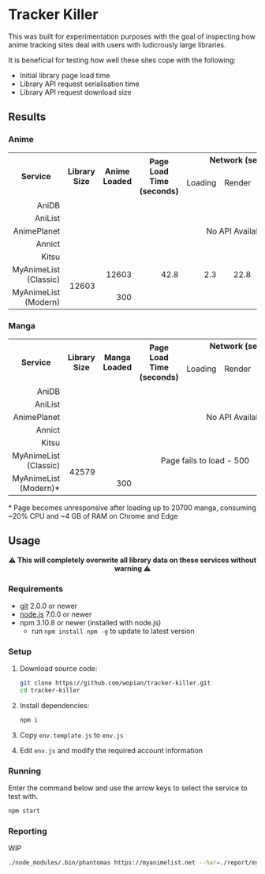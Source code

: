 # Tracker Killer
This was built for experimentation purposes with the goal of inspecting how anime tracking sites deal
with users with ludicrously large libraries.

It is beneficial for testing how well these sites cope with the following:
- Initial library page load time
- Library API request serialisation time
- Library API request download size

## Results
### Anime
<table>
  <tr>
    <th rowspan="2">Service</th>
    <th rowspan="2">Library Size</th>
    <th rowspan="2">Anime Loaded</th>
    <th rowspan="2">Page Load Time (seconds)</th>
    <th colspan="4">Network (seconds)</th>
    <th colspan="3">API</th>
  </tr>
  <tr>
    <td>Loading</td>
    <td>Render</td>
    <td>Script</td>
    <td>Paint</td>
    <td>Response Time (seconds)</td>
    <td>Size (MB)</td>
    <td>Type</td>
  </tr>
  <tr align="right">
    <td>AniDB</td>
    <td></td>
    <td></td>
    <td></td>
    <td></td>
    <td></td>
    <td></td>
    <td></td>
    <td></td>
    <td></td>
    <td></td>
  </tr>
  <tr align="right">
    <td>AniList</td>
    <td></td>
    <td></td>
    <td></td>
    <td></td>
    <td></td>
    <td></td>
    <td></td>
    <td></td>
    <td></td>
    <td></td>
  </tr>
  <tr align="right">
    <td>AnimePlanet</td>
    <td colspan="10" align="center">No API Available</td>
  </tr>
  <tr align="right">
    <td>Annict</td>
    <td></td>
    <td></td>
    <td></td>
    <td></td>
    <td></td>
    <td></td>
    <td></td>
    <td></td>
    <td></td>
    <td></td>
  </tr>
  <tr align="right">
    <td>Kitsu</td>
    <td></td>
    <td></td>
    <td></td>
    <td></td>
    <td></td>
    <td></td>
    <td></td>
    <td></td>
    <td></td>
    <td></td>
  </tr>
  <tr align="right">
    <td>MyAnimeList (Classic)</td>
    <td rowspan="2">12603</td>
    <td>12603</td>
    <td>42.8</td>
    <td>2.3</td>
    <td>22.8</td>
    <td>11.2</td>
    <td>0.7</td>
    <td rowspan="2">5.2</td>
    <td rowspan="2">10.1</td>
    <td rowspan="2">XML</td>
  </tr>
  <tr align="right">
    <td>MyAnimeList (Modern)</td>
    <td>300</td>
    <td></td>
    <td></td>
    <td></td>
    <td></td>
    <td></td>
  </tr>
</table>

### Manga
<table>
  <tr>
    <th rowspan="2">Service</th>
    <th rowspan="2">Library Size</th>
    <th rowspan="2">Manga Loaded</th>
    <th rowspan="2">Page Load Time (seconds)</th>
    <th colspan="4">Network (seconds)</th>
    <th colspan="3">API</th>
  </tr>
  <tr>
    <td>Loading</td>
    <td>Render</td>
    <td>Script</td>
    <td>Paint</td>
    <td>Response Time (seconds)</td>
    <td>Size (MB)</td>
    <td>Type</td>
  </tr>
  <tr align="right">
    <td>AniDB</td>
    <td></td>
    <td></td>
    <td></td>
    <td></td>
    <td></td>
    <td></td>
    <td></td>
    <td></td>
    <td></td>
    <td></td>
  </tr>
  <tr align="right">
    <td>AniList</td>
    <td></td>
    <td></td>
    <td></td>
    <td></td>
    <td></td>
    <td></td>
    <td></td>
    <td></td>
    <td></td>
    <td></td>
  </tr>
  <tr align="right">
    <td>AnimePlanet</td>
    <td colspan="10" align="center">No API Available</td>
  </tr>
  <tr align="right">
    <td>Annict</td>
    <td></td>
    <td></td>
    <td></td>
    <td></td>
    <td></td>
    <td></td>
    <td></td>
    <td></td>
    <td></td>
    <td></td>
  </tr>
  <tr align="right">
    <td>Kitsu</td>
    <td></td>
    <td></td>
    <td></td>
    <td></td>
    <td></td>
    <td></td>
    <td></td>
    <td></td>
    <td></td>
    <td></td>
  </tr>
  <tr align="right">
    <td>MyAnimeList (Classic)</td>
    <td rowspan="2">42579</td>
    <td colspan="6" align="center">Page fails to load - 500</td>
    <td rowspan="2" colspan="2" align="center">API 500s</td>
    <td rowspan="2">XML</td>
  </tr>
  <tr align="right">
    <td>MyAnimeList (Modern)*</td>
    <td>300</td>
    <td></td>
    <td></td>
    <td></td>
    <td></td>
    <td></td>
  </tr>
</table>

\* Page becomes unresponsive after loading up to 20700 manga, consuming ~20% CPU and ~4 GB of RAM on Chrome and Edge

## Usage
**<p align="center">⚠️️ This will completely overwrite all library data on these services without warning ⚠️️</p>**

### Requirements
- [git](https://git-scm.com/) 2.0.0 or newer
- [node.js](https://nodejs.org) 7.0.0 or newer
- npm 3.10.8 or newer (installed with node.js)
  - run `npm install npm -g` to update to latest version

### Setup
1. Download source code:

    ```bash
    git clone https://github.com/wopian/tracker-killer.git
    cd tracker-killer
    ```
2. Install dependencies:

    ```bash
    npm i
    ```

3. Copy `env.template.js` to `env.js`
4. Edit `env.js` and modify the required account information

### Running
Enter the command below and use the arrow keys to select the service to test with.
```bash
npm start
```

### Reporting
WIP
```bash
./node_modules/.bin/phantomas https://myanimelist.net --har=./report/myanimelist/har --film-strip --film-strip=./report/myanimelist/.filmstrip --film-strip-prefix=''
```
